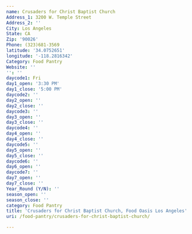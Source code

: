 ```yaml
---
name: Crusaders for Christ Baptist Church
Address_1: 3200 W. Temple Street
Address_2: ''
City: Los Angeles
State: CA
Zip: '90026'
Phone: (323)681-3569
latitude: '34.0752651'
longitude: '-118.2816342'
Category: Food Pantry
Website: ''
'': ''
daycode1: Fri
day1_open: '3:30 PM'
day1_close: '5:00 PM'
daycode2: ''
day2_open: ''
day2_close: ''
daycode3: ''
day3_open: ''
day3_close: ''
daycode4: ''
day4_open: ''
day4_close: ''
daycode5: ''
day5_open: ''
day5_close: ''
daycode6: ''
day6_open: ''
daycode7: ''
day7_open: ''
day7_close: ''
Year_Round (Y/N): ''
season_open: ''
season_close: ''
category: Food Pantry
title: 'Crusaders for Christ Baptist Church, Food Oasis Los Angeles'
uri: /food-pantry/crusaders-for-christ-baptist-church/

---
```

